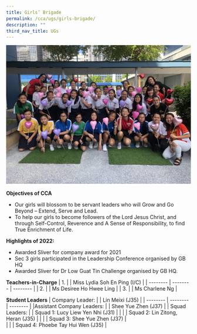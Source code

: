 ```yaml
---
title: Girls’ Brigade
permalink: /cca/ugs/girls-brigade/
description: ""
third_nav_title: UGs
---
```

![](/images/Feb-Valentine-Special-1024x768.jpg)



**Objectives of CCA**

*   Our girls will blossom to be servant leaders who will Grow and Go Beyond – Extend, Serve and Lead.
*   To help our girls to become followers of the Lord Jesus Christ, and through Self-Control, Reverence and A Sense of Responsibility, to find True Enrichment of Life.

**Highlights of 2022:**

*   Awarded Sliver for company award for 2021
*   Sec 3 girls participated in the Leadership Conference organised by GB HQ
*   Awarded Sliver for Dr Low Guat Tin Challenge organised by GB HQ.






**Teachers-in-Charge**
| 1. |  | Miss Lydia Soh En Ping (I/C) |
| -------- | -------- | -------- |
| 2.     |      | Ms Desiree Ho Hwee Ling     |
| 3.     |      | Ms Charlene Ng    |


**Student Leaders**
| Company Leader: |  | Lin Meixi (J35) |
| -------- | -------- | -------- |
|Assistant Company Leaders:    |      | Shee Yue Zhen (J37)     |
|  Squad Leaders:    |      |  Squad 1: Lucy Liew Yen Nhi (J31)   |
|      |      |  Squad 2: Lin Zitong, Heran (J35)   |
|      |      |  Squad 3: Shee Yue Zhen (J37)    |	
|      |      |  Squad 4: Phoebe Tay Hui Wen (J35)    |